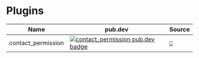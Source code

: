 # Plugins


| Name               | pub.dev                                                                                                                                 | Source                               |
|--------------------|-----------------------------------------------------------------------------------------------------------------------------------------|--------------------------------------|
| contact_permission | [![contact_permission pub.dev badge](https://img.shields.io/pub/v/contact_permission.svg)](https://pub.dev/packages/contact_permission) | [`🔗`](contact_permission/README.md) |

